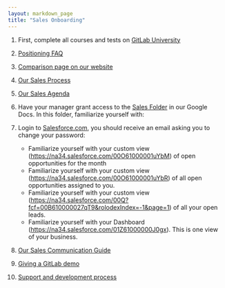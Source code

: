 ```yaml
---
layout: markdown_page
title: "Sales Onboarding"
---
```


1. First, complete all courses and tests on [GitLab University](https://about.gitlab.com/university/)

1. [Positioning FAQ](https://about.gitlab.com/handbook/positioning-faq)

1. [Comparison page on our website](https://about.gitlab.com/comparison/)

1. [Our Sales Process](https://about.gitlab.com/handbook/sales-process/)

1. [Our Sales Agenda](https://docs.google.com/document/d/1l1ecVjKAJY67Zk28CYFiepHAFzvMNu9yDUYVSQmlTmU/edit)

1. Have your manager grant access to the [Sales Folder](https://drive.google.com/drive/u/0/#shared-with-me) in our Google Docs. In this folder, familiarize yourself with:

1. Login to [Salesforce.com](http://www.salesforce.com/), you should receive an email asking you to change your password:
    * Familiarize yourself with your custom view (https://na34.salesforce.com/00O61000001uYbM) of open opportunities for the month
    * Familiarize yourself with your custom view (https://na34.salesforce.com/00O61000001uYbR) of all open opportunities assigned to you.
    * Familiarize yourself with your custom view (https://na34.salesforce.com/00Q?fcf=00B610000027qT9&rolodexIndex=-1&page=1) of all your open leads.
    * Familiarize yourself with your Dashboard (https://na34.salesforce.com/01Z61000000J0gx).  This is one view of your business.

1. [Our Sales Communication Guide](https://docs.google.com/document/d/1IMDzTj3hZrnsA417z9Ye7WBa8yLkWxGzaLZNJ3O_nVA/edit#heading=h.3nffcmsbeqo7)

1. [Giving a GitLab demo](https://about.gitlab.com/handbook/demo/)

1. [Support and development process](/handbook/support-and-development-process)